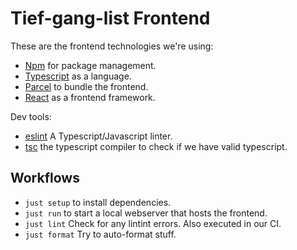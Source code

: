 # Tief-gang-list Frontend

These are the frontend technologies we're using:

- [Npm](https://www.npmjs.com/) for package management.
- [Typescript](https://www.typescriptlang.org/) as a language.
- [Parcel](https://parceljs.org/) to bundle the frontend.
- [React](https://reactjs.org/) as a frontend framework.

Dev tools:

- [eslint](https://eslint.org/) A Typescript/Javascript linter.
- [tsc](https://www.typescriptlang.org/docs/handbook/compiler-options.html) the typescript compiler to check if we have valid typescript.

## Workflows

- `just setup` to install dependencies.
- `just run` to start a local webserver that hosts the frontend.
- `just lint` Check for any lintint errors. Also executed in our CI.
- `just format` Try to auto-format stuff.
